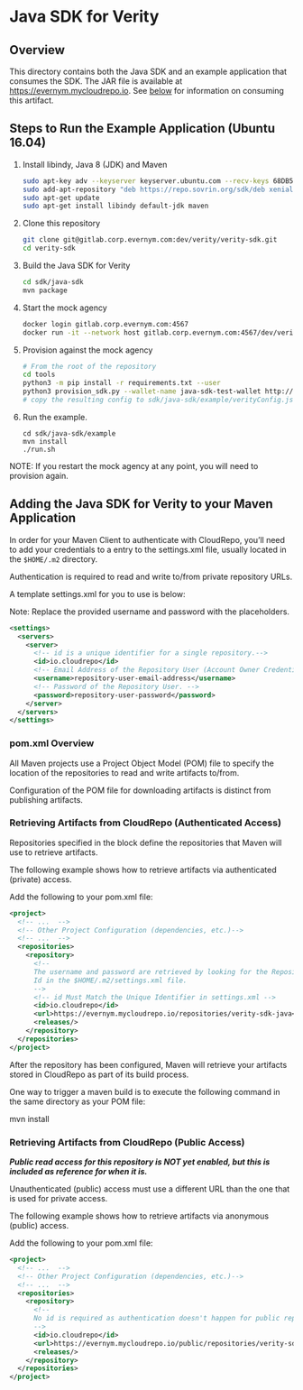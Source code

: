 # Java SDK for Verity

## Overview

This directory contains both the Java SDK and an example application that consumes the SDK.  The JAR file is available at https://evernym.mycloudrepo.io. See [below](#maven) for information on consuming this artifact.

## Steps to Run the Example Application (Ubuntu 16.04)

1. Install libindy, Java 8 (JDK) and Maven

	```sh
	sudo apt-key adv --keyserver keyserver.ubuntu.com --recv-keys 68DB5E88
	sudo add-apt-repository "deb https://repo.sovrin.org/sdk/deb xenial master" # Add Sovrin apt repository
	sudo apt-get update
	sudo apt-get install libindy default-jdk maven
	```

2. Clone this repository

	```sh
	git clone git@gitlab.corp.evernym.com:dev/verity/verity-sdk.git
	cd verity-sdk
	```

3. Build the Java SDK for Verity

	```sh
	cd sdk/java-sdk
	mvn package
	```

4. Start the mock agency

	```sh
	docker login gitlab.corp.evernym.com:4567
	docker run -it --network host gitlab.corp.evernym.com:4567/dev/verity/verity-sdk/verity-server-image
	```

5. Provision against the mock agency

	```sh
	# From the root of the repository
	cd tools
	python3 -m pip install -r requirements.txt --user
	python3 provision_sdk.py --wallet-name java-sdk-test-wallet http://localhost:8080 <wallet key>
	# copy the resulting config to sdk/java-sdk/example/verityConfig.json
	```

6. Run the example.

	```
	cd sdk/java-sdk/example
	mvn install
	./run.sh
	```

NOTE: If you restart the mock agency at any point, you will need to provision again.

<a id="maven"></a>
## Adding the Java SDK for Verity to your Maven Application

In order for your Maven Client to authenticate with CloudRepo, you’ll need to add your credentials to a <server> entry to the settings.xml file, usually located in the `$HOME/.m2` directory.

Authentication is required to read and write to/from private repository URLs.

A template settings.xml for you to use is below:

Note: Replace the provided username and password with the placeholders.

```xml
<settings>
  <servers>
    <server>
      <!-- id is a unique identifier for a single repository.-->
      <id>io.cloudrepo</id>
      <!-- Email Address of the Repository User (Account Owner Credentials WILL NOT WORK). -->
      <username>repository-user-email-address</username>
      <!-- Password of the Repository User. -->
      <password>repository-user-password</password>
    </server>
  </servers>
</settings>
```

### pom.xml Overview

All Maven projects use a Project Object Model (POM) file to specify the location of the repositories to read and write artifacts to/from.

Configuration of the POM file for downloading artifacts is distinct from publishing artifacts. 

### Retrieving Artifacts from CloudRepo (Authenticated Access)

Repositories specified in the <repositories> block define the repositories that Maven will use to retrieve artifacts.

The following example shows how to retrieve artifacts via authenticated (private) access.

Add the following to your pom.xml file:

```xml
<project>
  <!-- ...  -->
  <!-- Other Project Configuration (dependencies, etc.)-->
  <!-- ...  -->
  <repositories>
    <repository>
      <!--
      The username and password are retrieved by looking for the Repository
      Id in the $HOME/.m2/settings.xml file.
      -->
      <!-- id Must Match the Unique Identifier in settings.xml -->
      <id>io.cloudrepo</id>
      <url>https://evernym.mycloudrepo.io/repositories/verity-sdk-java</url>
      <releases/>
    </repository>
  </repositories>
</project>
```

After the repository has been configured, Maven will retrieve your artifacts stored in CloudRepo as part of its build process.

One way to trigger a maven build is to execute the following command in the same directory as your POM file:

mvn install

### Retrieving Artifacts from CloudRepo (Public Access)

**_Public read access for this repository is NOT yet enabled, but this is included as reference for when it is._**

Unauthenticated (public) access must use a different URL than the one that is used for private access.

The following example shows how to retrieve artifacts via anonymous (public) access.

Add the following to your pom.xml file:

```xml
<project>
  <!-- ...  -->
  <!-- Other Project Configuration (dependencies, etc.)-->
  <!-- ...  -->
  <repositories>
    <repository>
      <!--
      No id is required as authentication doesn't happen for public repositories.
      -->
      <id>io.cloudrepo</id>
      <url>https://evernym.mycloudrepo.io/public/repositories/verity-sdk-java</url>
      <releases/>
    </repository>
  </repositories>
</project>
```